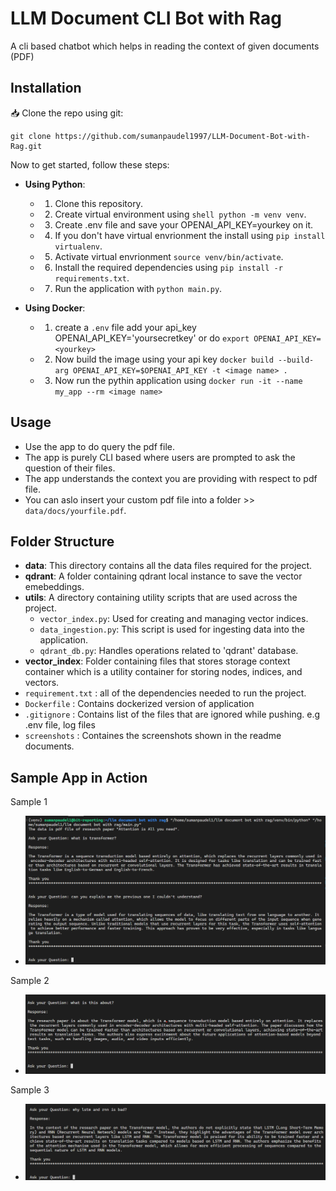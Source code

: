 # LLM Document CLI Bot with Rag

A cli based chatbot which helps in reading the context of given documents (PDF)

## Installation

📥 Clone the repo using git:

```shell
git clone https://github.com/sumanpaudel1997/LLM-Document-Bot-with-Rag.git
```

Now to get started, follow these steps:

- **Using Python**:
    - 1. Clone this repository.
    - 2. Create virtual environment using ```shell python -m venv venv```.
    - 3. Create .env file and save your OPENAI_API_KEY=yourkey on it.
    - 4. If you don't have virtual envrionment the install using ```pip install virtualenv```.
    - 5. Activate virtual envrionment ```source venv/bin/activate```.
    - 6. Install the required dependencies using `pip install -r requirements.txt`.
    - 7. Run the application with `python main.py`.

- **Using Docker**:
    - 1. create a `.env` file add your api_key OPENAI_API_KEY='yoursecretkey' or do `export OPENAI_API_KEY=<yourkey>`
    - 2. Now build the image using your api key `docker build --build-arg OPENAI_API_KEY=$OPENAI_API_KEY -t <image name> .`
    - 3. Now run the pythin application using  `docker run -it --name my_app --rm <image name>`

## Usage

- Use the app to do query the pdf file.
- The app is purely CLI based where users are prompted to ask the question of their files.
- The app understands the context you are providing with respect to pdf file.
- You can aslo insert your custom pdf file into a folder >> `data/docs/yourfile.pdf`.

## Folder Structure
- **data**: This directory contains all the data files required for the project. 
- **qdrant**: A folder containing qdrant local instance to save the vector emebeddings.
- **utils**: A directory containing utility scripts that are used across the project.
    - `vector_index.py`: Used for creating and managing vector indices.
    - `data_ingestion.py`: This script is used for ingesting data into the application.
    - `qdrant_db.py`: Handles operations related to 'qdrant' database.
- **vector_index**: Folder containing files that stores storage context container which is a utility container for storing nodes, indices, and vectors.
- `requirement.txt` : all of the dependencies needed to run the project.
- `Dockerfile` : Contains dockerized version of application
- `.gitignore` : Contains list of the files that are ignored while pushing. e.g .env file, log files 
- `screenshots` : Containes the screenshots shown in the readme documents.


## Sample App in Action

Sample 1
- <img src='screenshots/1.png' width=750 >

Sample 2
- <img src='screenshots/2.png' width=750>

Sample 3
- <img src='screenshots/3.png' width=750>

